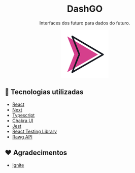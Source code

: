 <h1 align="center">DashGO</h1>
<p align="center"> Interfaces dos futuro para dados do futuro.</p>

<p align="center">
  <img src="public/favicon.png" width=150 />
</p>

## 🚀 Tecnologias utilizadas

- [React](https://pt-br.reactjs.org/)
- [Next](https://nextjs.org/)
- [Typescript](https://www.typescriptlang.org/)
- [Chakra UI](https://chakra-ui.com/)
- [Jest](https://jestjs.io/pt-BR/)
- [React Testing Library](https://testing-library.com/docs/react-testing-library/intro/)
- [Rawg API](https://rawg.io/apidocs)

## ❤️ Agradecimentos

- [Ignite](https://www.rocketseat.com.br/ignite)
